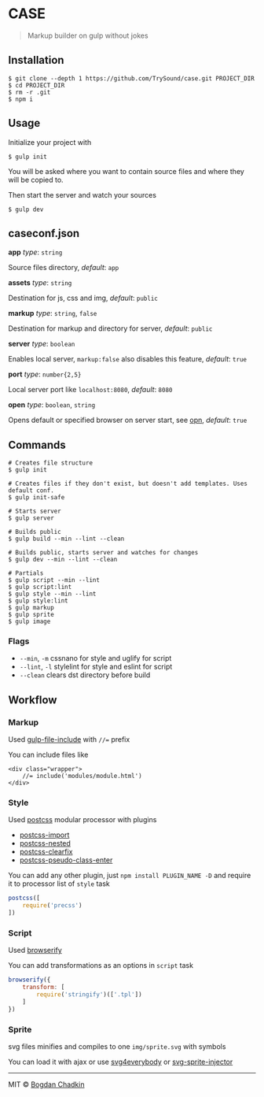 # CASE

> Markup builder on gulp without jokes

## Installation

```shell
$ git clone --depth 1 https://github.com/TrySound/case.git PROJECT_DIR
$ cd PROJECT_DIR
$ rm -r .git
$ npm i
```

## Usage

Initialize your project with

```shell
$ gulp init
```

You will be asked where you want to contain source files and where they will be copied to.

Then start the server and watch your sources

```shell
$ gulp dev
```

## caseconf.json

**app** *type*: `string`

Source files directory, *default*: `app`

**assets** *type*: `string`

Destination for js, css and img, *default*: `public`

**markup** *type*: `string`, `false`

Destination for markup and directory for server, *default*: `public`

**server** *type*: `boolean`

Enables local server, `markup:false` also disables this feature, *default*: `true`

**port** *type*: `number{2,5}`

Local server port like `localhost:8080`, *default*: `8080`

**open** *type*: `boolean`, `string`

Opens default or specified browser on server start, see [opn](https://github.com/sindresorhus/opn), *default*: `true`


## Commands

```shell
# Creates file structure
$ gulp init

# Creates files if they don't exist, but doesn't add templates. Uses default conf.
$ gulp init-safe

# Starts server
$ gulp server

# Builds public
$ gulp build --min --lint --clean

# Builds public, starts server and watches for changes
$ gulp dev --min --lint --clean

# Partials
$ gulp script --min --lint
$ gulp script:lint
$ gulp style --min --lint
$ gulp style:lint
$ gulp markup
$ gulp sprite
$ gulp image
```

### Flags

- `--min`, `-m` cssnano for style and uglify for script
- `--lint`, `-l` stylelint for style and eslint for script
- `--clean` clears dst directory before build

## Workflow

### Markup

Used [gulp-file-include](https://github.com/coderhaoxin/gulp-file-include) with `//=` prefix

You can include files like

```
<div class="wrapper">
	//= include('modules/module.html')
</div>
```

### Style

Used [postcss](https://github.com/postcss/postcss) modular processor with plugins

- [postcss-import](https://github.com/postcss/postcss-import)
- [postcss-nested](https://github.com/postcss/postcss-nested)
- [postcss-clearfix](https://github.com/seaneking/postcss-clearfix)
- [postcss-pseudo-class-enter](https://github.com/jonathantneal/postcss-pseudo-class-enter)

You can add any other plugin, just `npm install PLUGIN_NAME -D` and require it to processor list of `style` task

```js
postcss([
	require('precss')
])
```

### Script

Used [browserify](https://github.com/substack/node-browserify)

You can add transformations as an options in `script` task

```js
browserify({
	transform: [
		require('stringify')(['.tpl'])
	]
})
```

### Sprite

svg files minifies and compiles to one `img/sprite.svg` with symbols

You can load it with ajax or use [svg4everybody](https://github.com/jonathantneal/svg4everybody) or [svg-sprite-injector](https://github.com/TrySound/svg-sprite-injector)

***

MIT © [Bogdan Chadkin](mailto:trysound@yandex.ru)
